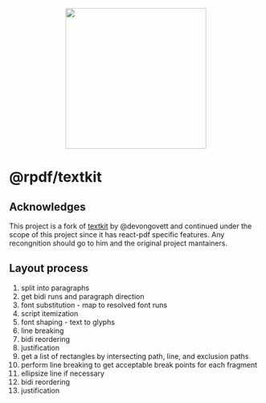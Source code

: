<p align="center">
  <img src="https://user-images.githubusercontent.com/5600341/27505816-c8bc37aa-587f-11e7-9a86-08a2d081a8b9.png" height="280px">
</p>

# @rpdf/textkit

## Acknowledges

This project is a fork of [textkit](https://github.com/foliojs/textkit) by @devongovett and continued under the scope of this project since it has react-pdf specific features. Any recongnition should go to him and the original project mantainers.

## Layout process

1. split into paragraphs
2. get bidi runs and paragraph direction
3. font substitution - map to resolved font runs
4. script itemization
5. font shaping - text to glyphs
6. line breaking
7. bidi reordering
8. justification
9. get a list of rectangles by intersecting path, line, and exclusion paths
10. perform line breaking to get acceptable break points for each fragment
11. ellipsize line if necessary
12. bidi reordering
13. justification
